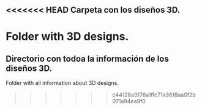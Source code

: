 <<<<<<< HEAD
Carpeta con los diseños 3D.
---------------------------
Folder with 3D designs.
=======
Directorio con todoa la información de los diseños 3D.
------------------------------------------------------
Folder with all information about 3D designs.
>>>>>>> c44128a3176a1ffc71a3618aa0f2b071a94ea9f0
